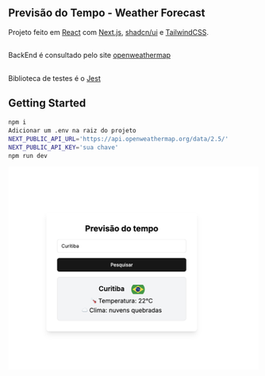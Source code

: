 ## Previsão do Tempo - Weather Forecast
Projeto feito em [React](https://react.dev/) com [Next.js](https://nextjs.org), [shadcn/ui](https://ui.shadcn.com/) e [TailwindCSS](https://tailwindcss.com/).
##
BackEnd é consultado pelo site [openweathermap](https://openweathermap.org/)
##
Biblioteca de testes é o [Jest](https://jestjs.io/pt-BR/)
##

## Getting Started

```bash
npm i
Adicionar um .env na raiz do projeto
NEXT_PUBLIC_API_URL='https://api.openweathermap.org/data/2.5/'
NEXT_PUBLIC_API_KEY='sua chave'
npm run dev
```

<img src="./public/example.png" alt="Imagem de Exemplo">
